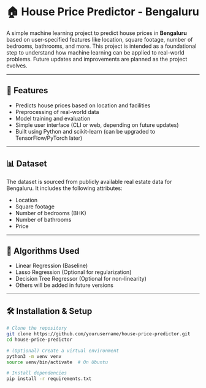 # 🏠 House Price Predictor - Bengaluru

A simple machine learning project to predict house prices in **Bengaluru** based on user-specified features like location, square footage, number of bedrooms, bathrooms, and more. This project is intended as a foundational step to understand how machine learning can be applied to real-world problems. Future updates and improvements are planned as the project evolves.

---

## 🚀 Features

- Predicts house prices based on location and facilities
- Preprocessing of real-world data
- Model training and evaluation
- Simple user interface (CLI or web, depending on future updates)
- Built using Python and scikit-learn (can be upgraded to TensorFlow/PyTorch later)

---

## 📊 Dataset

The dataset is sourced from publicly available real estate data for Bengaluru. It includes the following attributes:
- Location
- Square footage
- Number of bedrooms (BHK)
- Number of bathrooms
- Price

---

## 🧠 Algorithms Used

- Linear Regression (Baseline)
- Lasso Regression (Optional for regularization)
- Decision Tree Regressor (Optional for non-linearity)
- Others will be added in future versions

---

## 🛠️ Installation & Setup

```bash
# Clone the repository
git clone https://github.com/yourusername/house-price-predictor.git
cd house-price-predictor

# (Optional) Create a virtual environment
python3 -m venv venv
source venv/bin/activate  # On Ubuntu

# Install dependencies
pip install -r requirements.txt

